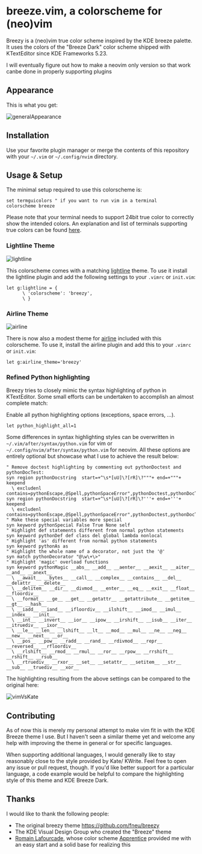 # breeze.vim, a colorscheme for (neo)vim

Breezy is a (neo)vim true color scheme inspired by the KDE breeze palette.
It uses the colors of the "Breeze Dark" color scheme shipped with KTextEditor
since KDE Frameworks 5.23.

I will eventually figure out how to make a neovim only version so that work canbe done in properly supporting plugins

## Appearance

This is what you get:

![generalAppearance](http://imgur.com/eAqbuw1.png)

## Installation

Use your favorite plugin manager or merge the contents of this repository with
your `~/.vim` or `~/.config/nvim` directory.

## Usage & Setup

The minimal setup required to use this colorscheme is:

```vim
set termguicolors " if you want to run vim in a terminal
colorscheme breeze
```

Please note that your terminal needs to support 24bit true color
to correctly show the intended colors. An explanation and list of
terminals supporting true colors can be found
[here](https://gist.github.com/XVilka/8346728).

### Lightline Theme

![lightline](http://imgur.com/pkOdIWe.png)

This colorscheme comes with a matching
[lightline](https://github.com/itchyny/lightline.vim) theme.
To use it install the lightline plugin and add the following settings
to your `.vimrc` or `init.vim`:

```vim
let g:lightline = {
      \ 'colorscheme': 'breezy',
      \ }
```

### Airline Theme

![airline](http://i.imgur.com/XKUb1ro.png)

There is now also a modest theme for [airline](https://github.com/vim-airline/vim-airline)
included with this colorscheme. To use it, install the airline plugin and add this to your
`.vimrc` or `init.vim`:

```vim
let g:airline_theme='breezy'
```

### Refined Python highlighting

Breezy tries to closely mimic the syntax highlighting of python in KTextEditor.
Some small efforts can be undertaken to accomplish an almost complete match:

Enable all python highlighting options (exceptions, space errors, ...).

```vim
let python_highlight_all=1
```

Some differences in syntax highlighting styles can be overwritten in
`~/.vim/after/syntax/python.vim` for vim or `~/.config/nvim/after/syntax/python.vim`
for neovim. All these options are entirely optional but showcase what I use to achieve
the result below:

```vim
" Remove doctest highlighting by commenting out pythonDoctest and pythonDocTest:
syn region pythonDocstring  start=+^\s*[uU]\?[rR]\?"""+ end=+"""+ keepend
  \ excludenl contains=pythonEscape,@Spell,pythonSpaceError",pythonDoctest,pythonDocTest2
syn region pythonDocstring  start=+^\s*[uU]\?[rR]\?'''+ end=+'''+ keepend
  \ excludenl contains=pythonEscape,@Spell,pythonSpaceError",pythonDoctest,pythonDocTest2
" Make these special variables more special
syn keyword pythonSpecial False True None self
" Highlight def statements different from normal python statements
syn keyword pythonDef def class del global lambda nonlocal
" Highlight 'as' different from normal python statements
syn keyword pythonAs as
" Highlight the whole name of a decorator, not just the '@'
syn match pythonDecorator "@\w\+\>"
" Highlight 'magic' overload functions
syn keyword pythonMagic __abs__ __add__ __aenter__ __aexit__ __aiter__ __and__ __anext__
  \ __await__ __bytes__ __call__ __complex__ __contains__ __del__ __delattr__ __delete__
  \ __delitem__ __dir__ __divmod__ __enter__ __eq__ __exit__ __float__ __floordiv__
  \ __format__ __ge__ __get__ __getattr__ __getattribute__ __getitem__ __gt__ __hash__
  \ __iadd__ __iand__ __ifloordiv__ __ilshift__ __imod__ __imul__ __index__ __init__
  \ __int__ __invert__ __ior__ __ipow__ __irshift__ __isub__ __iter__ __itruediv__ __ixor__
  \ __le__ __len__ __lshift__ __lt__ __mod__ __mul__ __ne__ __neg__ __new__ __next__ __or__
  \ __pos__ __pow__ __radd__ __rand__ __rdivmod__ __repr__ __reversed__ __rfloordiv__
  \ __rlshift__ __rmod__ __rmul__ __ror__ __rpow__ __rrshift__ __rshift__ __rsub__
  \ __rtruediv__ __rxor__ __set__ __setattr__ __setitem__ __str__ __sub__ __truediv__ __xor__
```

The highlighting resulting from the above settings can be compared to the original here:

![vimVsKate](http://imgur.com/7zQecfA.png)

## Contributing

As of now this is merely my personal attempt to make vim fit in with the KDE Breeze theme I use.
But I haven't seen a similar theme yet and welcome any help with improving the theme in general
or for specific languages.

When supporting additional languages, I would generally like to stay reasonably close to the style
provided by Kate/ KWrite. Feel free to open any issue or pull request, though. If you'd like better
support for a particular language, a code example would be helpful to compare the highlighting
style of this theme and KDE Breeze Dark.

## Thanks

I would like to thank the following people:

* The original breezy theme https://github.com/fneu/breezy
* The KDE Visual Design Group who created the "Breeze" theme
* [Romain Lafourcade](https://github.com/romainl), whose color scheme
[Apprentice](https://github.com/romainl/Apprentice) provided me with
an easy start and a solid base for realizing this
